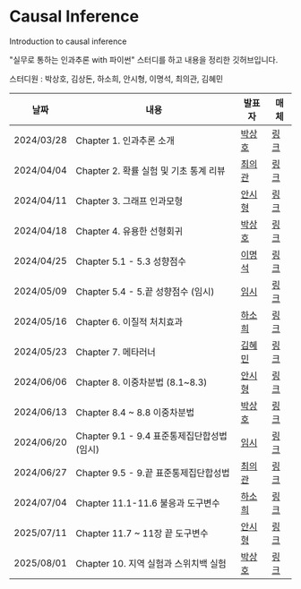 # Causal Inference

Introduction to causal inference

"실무로 통하는 인과추론 with 파이썬" 스터디를 하고 내용을 정리한 깃허브입니다.

스터디원 : 박상호, 김상돈, 하소희, 안시형, 이명석, 최의관, 김혜민

| 날짜 | 내용 | 발표자 | 매체 | 
| ----- | ----- | -------- | ----- |
| 2024/03/28 | Chapter 1. 인과추론 소개  | [박상호]() | [링크](https://causalinferencelab.github.io/Smart_Causal_Inference/docs/Chapter1.html) | 
| 2024/04/04 | Chapter 2. 확률 실험 및 기초 통계 리뷰  | [최의관]() | [링크](https://causalinferencelab.github.io/Smart_Causal_Inference/docs/Chapter2.html) | 
| 2024/04/11 | Chapter 3. 그래프 인과모형 | [안시형]() | [링크](https://causalinferencelab.github.io/Smart_Causal_Inference/docs/Chapter3.html) | 
| 2024/04/18 | Chapter 4. 유용한 선형회귀 | [박상호]() | [링크](https://causalinferencelab.github.io/Smart_Causal_Inference/docs/Chapter4.html) | 
| 2024/04/25 | Chapter 5.1 - 5.3 성향점수 | [이명석]() | [링크](https://causalinferencelab.github.io/Smart_Causal_Inference/docs/Chapter5.html) | 
| 2024/05/09 | Chapter 5.4 - 5.끝 성향점수 (임시)  | [임시]() | [링크](https://causalinferencelab.github.io/Smart_Causal_Inference/docs/Chapter5.html) | 
| 2024/05/16 | Chapter 6. 이질적 처치효과 | [하소희]() | [링크](https://causalinferencelab.github.io/Smart_Causal_Inference/docs/Chapter6.html) | 
| 2024/05/23 | Chapter 7. 메타러너 | [김혜민]() | [링크](https://causalinferencelab.github.io/Smart_Causal_Inference/docs/Chapter7.html) | 
| 2024/06/06 | Chapter 8. 이중차분법 (8.1~8.3) | [안시형]() | [링크](https://causalinferencelab.github.io/Smart_Causal_Inference/docs/Chapter8_1.html) | 
| 2024/06/13 | Chapter 8.4 ~ 8.8 이중차분법 | [박상호]() | [링크](https://causalinferencelab.github.io/Smart_Causal_Inference/docs/Chapter8_2.html) | 
| 2024/06/20 | Chapter 9.1 - 9.4 표준통제집단합성법 (임시) | [임시]() | [링크](https://causalinferencelab.github.io/Smart_Causal_Inference/docs/Chapter9.html) | 
| 2024/06/27 | Chapter 9.5 - 9.끝 표준통제집단합성법| [최의관]() | [링크](https://causalinferencelab.github.io/Smart_Causal_Inference/docs/Chapter9.html) | 
| 2024/07/04 | Chapter 11.1-11.6 불응과 도구변수 | [하소희]() | [링크](https://causalinferencelab.github.io/Smart_Causal_Inference/docs/Chapter11_1.html) | 
| 2025/07/11 | Chapter 11.7 ~ 11장 끝 도구변수 | [안시형]() | [링크](https://causalinferencelab.github.io/Smart_Causal_Inference/docs/Chapter11_2.html) | 
| 2025/08/01 | Chapter 10. 지역 실험과 스위치백 실험 | [박상호]() | [링크](https://causalinferencelab.github.io/Smart_Causal_Inference/docs/Chapter10.html)| 


